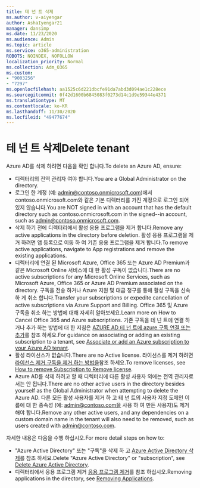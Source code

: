 ```yaml
---
title: 테 넌 트 삭제
ms.author: v-aiyengar
author: AshaIyengar21
manager: dansimp
ms.date: 11/23/2020
ms.audience: Admin
ms.topic: article
ms.service: o365-administration
ROBOTS: NOINDEX, NOFOLLOW
localization_priority: Normal
ms.collection: Adm_O365
ms.custom:
- "9003256"
- "7297"
ms.openlocfilehash: aa1525c6d221dbcfe91da7abd3d094ae1c228ece
ms.sourcegitcommit: 0f42d1600b6845083f0273d14c1d9e59344e4371
ms.translationtype: MT
ms.contentlocale: ko-KR
ms.lasthandoff: 11/30/2020
ms.locfileid: "49477674"
---
```

# <a name="delete-tenant"></a><span data-ttu-id="e3afc-102">테 넌 트 삭제</span><span class="sxs-lookup"><span data-stu-id="e3afc-102">Delete tenant</span></span>

<span data-ttu-id="e3afc-103">Azure AD를 삭제 하려면 다음을 확인 합니다.</span><span class="sxs-lookup"><span data-stu-id="e3afc-103">To delete an Azure AD, ensure:</span></span>
- <span data-ttu-id="e3afc-104">디렉터리의 전역 관리자 여야 합니다.</span><span class="sxs-lookup"><span data-stu-id="e3afc-104">You are a Global Administrator on the directory.</span></span>
- <span data-ttu-id="e3afc-105">로그인 한 계정 (예: admin@contoso.onmicrosoft.com)에서 contoso.onmicrosoft.com와 같은 기본 디렉터리를 가진 계정으로 로그인 되어 있지 않습니다.</span><span class="sxs-lookup"><span data-stu-id="e3afc-105">You are NOT signed in with an account that has the default directory such as contoso.onmicrosoft.com in the signed--in account, such as admin@contoso.onmicrosoft.com.</span></span>
- <span data-ttu-id="e3afc-106">삭제 하기 전에 디렉터리에서 활성 응용 프로그램을 제거 합니다.</span><span class="sxs-lookup"><span data-stu-id="e3afc-106">Remove any active applications in the directory before deletion.</span></span> <span data-ttu-id="e3afc-107">활성 응용 프로그램을 제거 하려면 앱 등록으로 이동 하 여 기존 응용 프로그램을 제거 합니다.</span><span class="sxs-lookup"><span data-stu-id="e3afc-107">To remove active applications, navigate to App registrations and remove the existing applications.</span></span>
- <span data-ttu-id="e3afc-108">디렉터리에 연결 된 Microsoft Azure, Office 365 또는 Azure AD Premium과 같은 Microsoft Online 서비스에 대 한 활성 구독이 없습니다.</span><span class="sxs-lookup"><span data-stu-id="e3afc-108">There are no active subscriptions for any Microsoft Online Services, such as Microsoft Azure, Office 365 or Azure AD Premium associated on the directory.</span></span> <span data-ttu-id="e3afc-109">구독을 전송 하거나 Azure 지원 및 대금 청구를 통해 활성 구독을 신속 하 게 취소 합니다.</span><span class="sxs-lookup"><span data-stu-id="e3afc-109">Transfer your subscriptions or expedite cancellation of active subscriptions via Azure Support and Billing.</span></span> <span data-ttu-id="e3afc-110">Office 365 및 Azure 구독을 취소 하는 방법에 대해 자세히 알아보세요.</span><span class="sxs-lookup"><span data-stu-id="e3afc-110">Learn more on How to Cancel Office 365 and Azure subscriptions.</span></span> <span data-ttu-id="e3afc-111">기존 구독을 테 넌 트에 연결 하거나 추가 하는 방법에 대 한 지침은 [AZURE AD 테 넌 트에 azure 구독 연결 또는 추가](https://docs.microsoft.com/azure/active-directory/fundamentals/active-directory-how-subscriptions-associated-directory)를 참조 하세요.</span><span class="sxs-lookup"><span data-stu-id="e3afc-111">For guidance on associating or adding an existing subscription to a tenant, see [Associate or add an Azure subscription to your Azure AD tenant](https://docs.microsoft.com/azure/active-directory/fundamentals/active-directory-how-subscriptions-associated-directory).</span></span>
- <span data-ttu-id="e3afc-112">활성 라이선스가 없습니다.</span><span class="sxs-lookup"><span data-stu-id="e3afc-112">There are no Active license.</span></span> <span data-ttu-id="e3afc-113">라이선스를 제거 하려면 [라이선스 제거 구독을 제거 하는 방법을](https://docs.microsoft.com/azure/active-directory/enterprise-users/directory-delete-howto#delete-a-subscription)참조 하세요.</span><span class="sxs-lookup"><span data-stu-id="e3afc-113">To remove licenses, see [How to remove Subscription to Remove license](https://docs.microsoft.com/azure/active-directory/enterprise-users/directory-delete-howto#delete-a-subscription).</span></span>
- <span data-ttu-id="e3afc-114">Azure AD를 삭제 하려고 할 때 디렉터리에 다른 활성 사용자 외에는 전역 관리자로 서는 안 됩니다.</span><span class="sxs-lookup"><span data-stu-id="e3afc-114">There are no other active users in the directory besides yourself as the Global Administrator when attempting to delete the Azure AD.</span></span> <span data-ttu-id="e3afc-115">다른 모든 활성 사용자를 제거 하 고 테 넌 트의 사용자 지정 도메인 이름에 대 한 종속성 (예: admin@contoso.com을 사용 하 여 만든 사용자)도 제거 해야 합니다.</span><span class="sxs-lookup"><span data-stu-id="e3afc-115">Remove any other active users, and any dependencies on a custom domain name in the tenant will also need to be removed, such as users created with admin@contoso.com.</span></span>

<span data-ttu-id="e3afc-116">자세한 내용은 다음을 수행 하십시오.</span><span class="sxs-lookup"><span data-stu-id="e3afc-116">For more detail steps on how to:</span></span>
- <span data-ttu-id="e3afc-117">"Azure Active Directory" 또는 "구독"을 삭제 하 고 [Azure Active Directory 삭제](https://docs.microsoft.com/azure/active-directory/users-groups-roles/directory-delete-howto)를 참조 하세요.</span><span class="sxs-lookup"><span data-stu-id="e3afc-117">Delete "Azure Active Directory" or "subscription",  see [Delete Azure Active Directory](https://docs.microsoft.com/azure/active-directory/users-groups-roles/directory-delete-howto).</span></span>
- <span data-ttu-id="e3afc-118">디렉터리에서 응용 프로그램 제거 [응용 프로그램 제거](https://docs.microsoft.com/azure/active-directory/develop/quickstart-remove-app)를 참조 하십시오.</span><span class="sxs-lookup"><span data-stu-id="e3afc-118">Removing applications in the directory, see [Removing Applications](https://docs.microsoft.com/azure/active-directory/develop/quickstart-remove-app).</span></span> 
